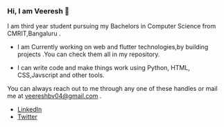 ### Hi, I am Veeresh 👋

</hr>


I am third year student pursuing my Bachelors in Computer Science from CMRIT,Bangaluru .

- I am Currently working on web and flutter technologies,by building projects .You can check them all in my repository.
<!-- 
- 🔭 I’m currently working on ...
- 🌱 I’m currently learning ...
- 👯 I’m looking to collaborate on  -->
<!-- - 🤔 I’m looking for help with ... -->
<!-- - 💬 Ask me about ... -->
- I can write code and make things work using Python, HTML, CSS,Javscript and other tools.

You can always reach out to me through any one of these handles or mail me at veereshbv04@gmail.com .
- [LinkedIn](https://www.linkedin.com/in/veereshbv04/)
- [Twitter](https://twitter.com/veereshbv04)
<!-- - 😄 Pronouns: ...
- ⚡ Fun fact: ... -->

